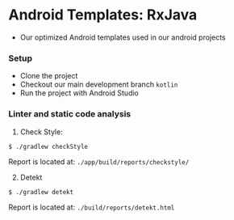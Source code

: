 # Android Templates: RxJava
- Our optimized Android templates used in our android projects

### Setup
- Clone the project
- Checkout our main development branch `kotlin`
- Run the project with Android Studio

### Linter and static code analysis

1. Check Style:

```
$ ./gradlew checkStyle
```

Report is located at: `./app/build/reports/checkstyle/`

2. Detekt

```
$ ./gradlew detekt
```

Report is located at: `./build/reports/detekt.html`
